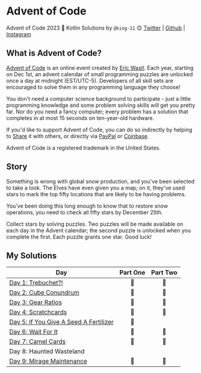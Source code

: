 # Advent of Code
Advent of Code 2023 🎄 Kotlin Solutions by
`@king-11` 😊 [Twitter](https://twitter.com/1108King) | [Github](https://github.com/king-11) | [Instagram](https://instagram.com/cryptic_sniper)

## What is Advent of Code?
[Advent of Code](http://adventofcode.com) is an online event created by [Eric Wastl](https://twitter.com/ericwastl). Each year, starting on Dec 1st, an advent calendar of small programming puzzles are unlocked once a day at midnight (EST/UTC-5). Developers of all skill sets are encouraged to solve them in any programming language they choose!

You don't need a computer science background to participate - just a little programming knowledge and some problem solving skills will get you pretty far. Nor do you need a fancy computer; every problem has a solution that completes in at most 15 seconds on ten-year-old hardware.

If you'd like to support Advent of Code, you can do so indirectly by helping to [Share](https://adventofcode.com/2020/about) it with others, or directly via [PayPal](https://www.paypal.com/webapps/shoppingcart?flowlogging_id=482758c113636&mfid=1607161233294_482758c113636#/checkout/openButton) or [Coinbase](https://adventofcode.com/2020/support/coinbase).

Advent of Code is a registered trademark in the United States.

## Story

Something is wrong with global snow production, and you've been selected to take a look. The Elves have even given you a map; on it, they've used stars to mark the top fifty locations that are likely to be having problems.

You've been doing this long enough to know that to restore snow operations, you need to check all fifty stars by December 25th.

Collect stars by solving puzzles. Two puzzles will be made available on each day in the Advent calendar; the second puzzle is unlocked when you complete the first. Each puzzle grants one star. Good luck!

## My Solutions

| Day                                                      | Part One | Part Two |
|----------------------------------------------------------|:--------:|:--------:|
| [Day 1: Trebuchet?!](./src/Day01.kt)                     |    🌟    |    🌟    |
| [Day 2: Cube Conundrum](./src/Day02.kt)                  |    🌟    |    🌟    |
| [Day 3: Gear Ratios](./src/Day03.kt)                     |    🌟    |    🌟    |
| [Day 4: Scratchcards](./src/Day04.kt)                    |    🌟    |    🌟    |
| [Day 5: If You Give A Seed A Fertilizer](./src/Day05.kt) |    🌟    |          |
| [Day 6: Wait For It](./src/Day03.kt)                     |    🌟    |    🌟    |
| [Day 7: Camel Cards](./src/Day03.kt)                     |    🌟    |    🌟    |
| Day 8: Haunted Wasteland                                 |          |          |
| [Day 9: Mirage Maintenance](./src/Day03.kt)              |    🌟    |    🌟    |